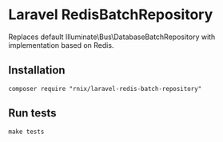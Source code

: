 # Laravel RedisBatchRepository

Replaces default Illuminate\Bus\DatabaseBatchRepository with implementation based on Redis.

## Installation

```
composer require "rnix/laravel-redis-batch-repository"
```

## Run tests

```
make tests
```
